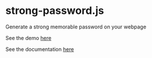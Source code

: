 # strong-password.js

Generate a strong memorable password on your webpage

See the demo [here](http://strong-password.exxo.ru/)

See the documentation [here](http://strong-password.exxo.ru/documents/api.html)
